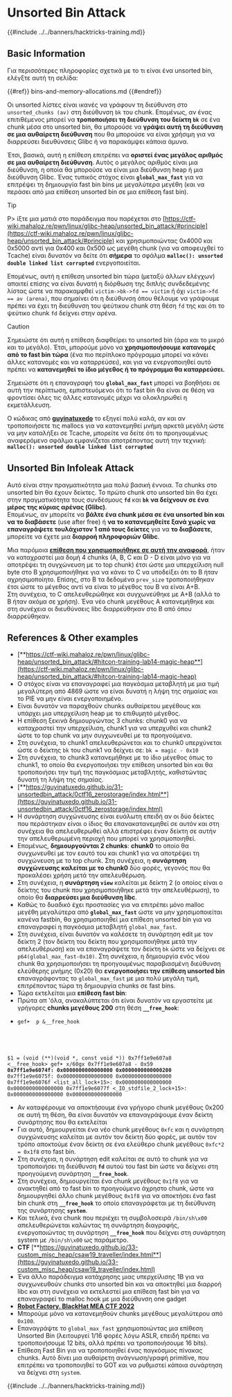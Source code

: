 # Unsorted Bin Attack

{{#include ../../banners/hacktricks-training.md}}

## Basic Information

Για περισσότερες πληροφορίες σχετικά με το τι είναι ένα unsorted bin, ελέγξτε αυτή τη σελίδα:

{{#ref}}
bins-and-memory-allocations.md
{{#endref}}

Οι unsorted λίστες είναι ικανές να γράφουν τη διεύθυνση στο `unsorted_chunks (av)` στη διεύθυνση `bk` του chunk. Επομένως, αν ένας επιτιθέμενος μπορεί να **τροποποιήσει τη διεύθυνση του δείκτη `bk`** σε ένα chunk μέσα στο unsorted bin, θα μπορούσε να **γράψει αυτή τη διεύθυνση σε μια αυθαίρετη διεύθυνση** που θα μπορούσε να είναι χρήσιμη για να διαρρεύσει διευθύνσεις Glibc ή να παρακάμψει κάποια άμυνα.

Έτσι, βασικά, αυτή η επίθεση επιτρέπει να **οριστεί ένας μεγάλος αριθμός σε μια αυθαίρετη διεύθυνση**. Αυτός ο μεγάλος αριθμός είναι μια διεύθυνση, η οποία θα μπορούσε να είναι μια διεύθυνση heap ή μια διεύθυνση Glibc. Ένας τυπικός στόχος είναι **`global_max_fast`** για να επιτρέψει τη δημιουργία fast bin bins με μεγαλύτερα μεγέθη (και να περάσει από μια επίθεση unsorted bin σε μια επίθεση fast bin).

> [!TIP]
> Ρ> ίξτε μια ματιά στο παράδειγμα που παρέχεται στο [https://ctf-wiki.mahaloz.re/pwn/linux/glibc-heap/unsorted_bin_attack/#principle](https://ctf-wiki.mahaloz.re/pwn/linux/glibc-heap/unsorted_bin_attack/#principle) και χρησιμοποιώντας 0x4000 και 0x5000 αντί για 0x400 και 0x500 ως μεγέθη chunk (για να αποφευχθεί το Tcache) είναι δυνατόν να δείτε ότι **σήμερα** το σφάλμα **`malloc(): unsorted double linked list corrupted`** ενεργοποιείται.
>
> Επομένως, αυτή η επίθεση unsorted bin τώρα (μεταξύ άλλων ελέγχων) απαιτεί επίσης να είναι δυνατή η διόρθωση της διπλής συνδεδεμένης λίστας ώστε να παρακαμφθεί `victim->bk->fd == victim` ή όχι `victim->fd == av (arena)`, που σημαίνει ότι η διεύθυνση όπου θέλουμε να γράψουμε πρέπει να έχει τη διεύθυνση του ψεύτικου chunk στη θέση `fd` της και ότι το ψεύτικο chunk `fd` δείχνει στην αρένα.

> [!CAUTION]
> Σημειώστε ότι αυτή η επίθεση διαφθείρει το unsorted bin (άρα και το μικρό και το μεγάλο). Έτσι, μπορούμε μόνο να **χρησιμοποιήσουμε κατανομές από το fast bin τώρα** (ένα πιο περίπλοκο πρόγραμμα μπορεί να κάνει άλλες κατανομές και να καταρρεύσει), και για να ενεργοποιηθεί αυτό πρέπει να **κατανεμηθεί το ίδιο μέγεθος ή το πρόγραμμα θα καταρρεύσει.**
>
> Σημειώστε ότι η επαναγραφή του **`global_max_fast`** μπορεί να βοηθήσει σε αυτή την περίπτωση, εμπιστευόμενοι ότι το fast bin θα είναι σε θέση να φροντίσει όλες τις άλλες κατανομές μέχρι να ολοκληρωθεί η εκμετάλλευση.

Ο κώδικας από [**guyinatuxedo**](https://guyinatuxedo.github.io/31-unsortedbin_attack/unsorted_explanation/index.html) το εξηγεί πολύ καλά, αν και αν τροποποιήσετε τις mallocs για να κατανεμηθεί μνήμη αρκετά μεγάλη ώστε να μην καταλήξει σε Tcache, μπορείτε να δείτε ότι το προηγουμένως αναφερόμενο σφάλμα εμφανίζεται αποτρέποντας αυτή την τεχνική: **`malloc(): unsorted double linked list corrupted`**

## Unsorted Bin Infoleak Attack

Αυτό είναι στην πραγματικότητα μια πολύ βασική έννοια. Τα chunks στο unsorted bin θα έχουν δείκτες. Το πρώτο chunk στο unsorted bin θα έχει στην πραγματικότητα τους συνδέσμους **`fd`** και **`bk`** **να δείχνουν σε ένα μέρος της κύριας αρένας (Glibc)**.\
Επομένως, αν μπορείτε να **βάλτε ένα chunk μέσα σε ένα unsorted bin και να το διαβάσετε** (use after free) ή **να το κατανεμηθείτε ξανά χωρίς να επαναγράψετε τουλάχιστον 1 από τους δείκτες** για να **το διαβάσετε**, μπορείτε να έχετε μια **διαρροή πληροφοριών Glibc**.

Μια παρόμοια [**επίθεση που χρησιμοποιήθηκε σε αυτή την αναφορά**](https://guyinatuxedo.github.io/33-custom_misc_heap/csaw18_alienVSsamurai/index.html), ήταν να καταχραστεί μια δομή 4 chunks (A, B, C και D - D είναι μόνο για να αποτρέψει τη συγχώνευση με το top chunk) έτσι ώστε μια υπερχείλιση null byte στο B χρησιμοποιήθηκε για να κάνει το C να υποδείξει ότι το B ήταν αχρησιμοποίητο. Επίσης, στο B τα δεδομένα `prev_size` τροποποιήθηκαν έτσι ώστε το μέγεθος αντί να είναι το μέγεθος του B να είναι A+B.\
Στη συνέχεια, το C απελευθερώθηκε και συγχωνεύθηκε με A+B (αλλά το B ήταν ακόμα σε χρήση). Ένα νέο chunk μεγέθους A κατανεμήθηκε και στη συνέχεια οι διευθύνσεις libc διαρρεύθηκαν στο B από όπου διαρρεύθηκαν.

## References & Other examples

- [**https://ctf-wiki.mahaloz.re/pwn/linux/glibc-heap/unsorted_bin_attack/#hitcon-training-lab14-magic-heap**](https://ctf-wiki.mahaloz.re/pwn/linux/glibc-heap/unsorted_bin_attack/#hitcon-training-lab14-magic-heap)
- Ο στόχος είναι να επαναγραφεί μια παγκόσμια μεταβλητή με μια τιμή μεγαλύτερη από 4869 ώστε να είναι δυνατή η λήψη της σημαίας και το PIE να μην είναι ενεργοποιημένο.
- Είναι δυνατόν να παραχθούν chunks αυθαίρετου μεγέθους και υπάρχει μια υπερχείλιση heap με το επιθυμητό μέγεθος.
- Η επίθεση ξεκινά δημιουργώντας 3 chunks: chunk0 για να καταχραστεί την υπερχείλιση, chunk1 για να υπερχυθεί και chunk2 ώστε το top chunk να μην συγχωνευθεί με τα προηγούμενα.
- Στη συνέχεια, το chunk1 απελευθερώνεται και το chunk0 υπερχύνεται ώστε ο δείκτης `bk` του chunk1 να δείχνει σε: `bk = magic - 0x10`
- Στη συνέχεια, το chunk3 κατανεμήθηκε με το ίδιο μέγεθος όπως το chunk1, το οποίο θα ενεργοποιήσει την επίθεση unsorted bin και θα τροποποιήσει την τιμή της παγκόσμιας μεταβλητής, καθιστώντας δυνατή τη λήψη της σημαίας.
- [**https://guyinatuxedo.github.io/31-unsortedbin_attack/0ctf16_zerostorage/index.html**](https://guyinatuxedo.github.io/31-unsortedbin_attack/0ctf16_zerostorage/index.html)
- Η συνάρτηση συγχώνευσης είναι ευάλωτη επειδή αν οι δύο δείκτες που περάστηκαν είναι ο ίδιος θα επανακατανεμηθεί σε αυτόν και στη συνέχεια θα απελευθερωθεί αλλά επιστρέφει έναν δείκτη σε αυτήν την απελευθερωμένη περιοχή που μπορεί να χρησιμοποιηθεί.
- Επομένως, **δημιουργούνται 2 chunks**: **chunk0** το οποίο θα συγχωνευθεί με τον εαυτό του και chunk1 για να αποτρέψει τη συγχώνευση με το top chunk. Στη συνέχεια, η **συνάρτηση συγχώνευσης καλείται με το chunk0** δύο φορές, γεγονός που θα προκαλέσει χρήση μετά την απελευθέρωση.
- Στη συνέχεια, η **συνάρτηση `view`** καλείται με δείκτη 2 (ο οποίος είναι ο δείκτης του chunk που χρησιμοποιήθηκε μετά την απελευθέρωση), το οποίο θα **διαρρεύσει μια διεύθυνση libc**.
- Καθώς το δυαδικό έχει προστασίες για να επιτρέπει μόνο malloc μεγέθη μεγαλύτερα από **`global_max_fast`** ώστε να μην χρησιμοποιείται κανένα fastbin, θα χρησιμοποιηθεί μια επίθεση unsorted bin για να επαναγραφεί η παγκόσμια μεταβλητή `global_max_fast`.
- Στη συνέχεια, είναι δυνατόν να καλέσετε τη συνάρτηση edit με τον δείκτη 2 (τον δείκτη του δείκτη που χρησιμοποιήθηκε μετά την απελευθέρωση) και να επαναγράψετε τον δείκτη `bk` ώστε να δείχνει σε `p64(global_max_fast-0x10)`. Στη συνέχεια, η δημιουργία ενός νέου chunk θα χρησιμοποιήσει τη προηγουμένως παραβιασμένη διεύθυνση ελεύθερης μνήμης (0x20) θα **ενεργοποιήσει την επίθεση unsorted bin** επαναγράφοντας το `global_max_fast` με μια πολύ μεγάλη τιμή, επιτρέποντας τώρα τη δημιουργία chunks σε fast bins.
- Τώρα εκτελείται μια **επίθεση fast bin**:
- Πρώτα απ 'όλα, ανακαλύπτεται ότι είναι δυνατόν να εργαστείτε με γρήγορες **chunks μεγέθους 200** στη θέση **`__free_hook`**:
- <pre class="language-c"><code class="lang-c">gef➤  p &#x26;__free_hook
$1 = (void (**)(void *, const void *)) 0x7ff1e9e607a8 &#x3C;__free_hook>
gef➤  x/60gx 0x7ff1e9e607a8 - 0x59
<strong>0x7ff1e9e6074f: 0x0000000000000000      0x0000000000000200
</strong>0x7ff1e9e6075f: 0x0000000000000000      0x0000000000000000
0x7ff1e9e6076f &#x3C;list_all_lock+15>:      0x0000000000000000      0x0000000000000000
0x7ff1e9e6077f &#x3C;_IO_stdfile_2_lock+15>: 0x0000000000000000      0x0000000000000000
</code></pre>
- Αν καταφέρουμε να αποκτήσουμε ένα γρήγορο chunk μεγέθους 0x200 σε αυτή τη θέση, θα είναι δυνατόν να επαναγράψουμε έναν δείκτη συνάρτησης που θα εκτελείται
- Για αυτό, δημιουργείται ένα νέο chunk μεγέθους `0xfc` και η συνάρτηση συγχώνευσης καλείται με αυτόν τον δείκτη δύο φορές, με αυτόν τον τρόπο αποκτούμε έναν δείκτη σε ένα ελεύθερο chunk μεγέθους `0xfc*2 = 0x1f8` στο fast bin.
- Στη συνέχεια, η συνάρτηση edit καλείται σε αυτό το chunk για να τροποποιήσει τη διεύθυνση **`fd`** αυτού του fast bin ώστε να δείχνει στη προηγούμενη συνάρτηση **`__free_hook`**.
- Στη συνέχεια, δημιουργείται ένα chunk μεγέθους `0x1f8` για να ανακτηθεί από το fast bin το προηγούμενο άχρηστο chunk, ώστε να δημιουργηθεί άλλο chunk μεγέθους `0x1f8` για να αποκτήσει ένα fast bin chunk στη **`__free_hook`** το οποίο επαναγράφεται με τη διεύθυνση της συνάρτησης **`system`**.
- Και τελικά, ένα chunk που περιέχει τη συμβολοσειρά `/bin/sh\x00` απελευθερώνεται καλώντας τη συνάρτηση διαγραφής, ενεργοποιώντας τη συνάρτηση **`__free_hook`** που δείχνει στη συνάρτηση system με `/bin/sh\x00` ως παράμετρο.
- **CTF** [**https://guyinatuxedo.github.io/33-custom_misc_heap/csaw19_traveller/index.html**](https://guyinatuxedo.github.io/33-custom_misc_heap/csaw19_traveller/index.html)
- Ένα άλλο παράδειγμα κατάχρησης μιας υπερχείλισης 1B για να συγχωνευθούν chunks στο unsorted bin και να αποκτηθεί μια διαρροή libc και στη συνέχεια να εκτελεστεί μια επίθεση fast bin για να επαναγραφεί το malloc hook με μια διεύθυνση one gadget
- [**Robot Factory. BlackHat MEA CTF 2022**](https://7rocky.github.io/en/ctf/other/blackhat-ctf/robot-factory/)
- Μπορούμε μόνο να κατανεμηθούν chunks μεγέθους μεγαλύτερου από `0x100`.
- Επαναγράψτε το `global_max_fast` χρησιμοποιώντας μια επίθεση Unsorted Bin (λειτουργεί 1/16 φορές λόγω ASLR, επειδή πρέπει να τροποποιήσουμε 12 bits, αλλά πρέπει να τροποποιήσουμε 16 bits).
- Επίθεση Fast Bin για να τροποποιηθεί ένας παγκόσμιος πίνακας chunks. Αυτό δίνει μια αυθαίρετη ανάγνωση/γραφή primitive, που επιτρέπει να τροποποιηθεί το GOT και να ρυθμιστεί κάποια συνάρτηση να δείχνει στη `system`.

{{#include ../../banners/hacktricks-training.md}}
